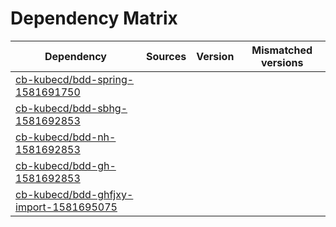 # Dependency Matrix

Dependency | Sources | Version | Mismatched versions
---------- | ------- | ------- | -------------------
[cb-kubecd/bdd-spring-1581691750](https://github.com/cb-kubecd/bdd-spring-1581691750.git) |  | []() | 
[cb-kubecd/bdd-sbhg-1581692853](https://github.com/cb-kubecd/bdd-sbhg-1581692853.git) |  | []() | 
[cb-kubecd/bdd-nh-1581692853](https://github.com/cb-kubecd/bdd-nh-1581692853.git) |  | []() | 
[cb-kubecd/bdd-gh-1581692853](https://github.com/cb-kubecd/bdd-gh-1581692853.git) |  | []() | 
[cb-kubecd/bdd-ghfjxy-import-1581695075](https://github.com/cb-kubecd/bdd-ghfjxy-import-1581695075.git) |  | []() | 
